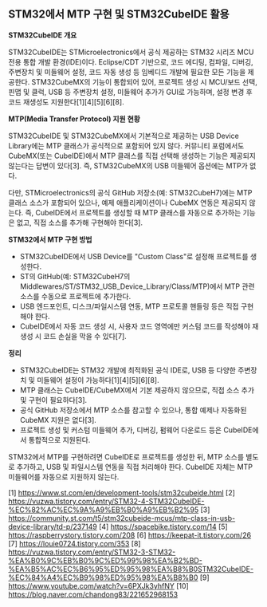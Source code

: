 ## STM32에서 MTP 구현 및 STM32CubeIDE 활용

**STM32CubeIDE 개요**

STM32CubeIDE는 STMicroelectronics에서 공식 제공하는 STM32 시리즈 MCU 전용 통합 개발 환경(IDE)이다. Eclipse/CDT 기반으로, 코드 에디팅, 컴파일, 디버깅, 주변장치 및 미들웨어 설정, 코드 자동 생성 등 임베디드 개발에 필요한 모든 기능을 제공한다. STM32CubeMX의 기능이 통합되어 있어, 프로젝트 생성 시 MCU/보드 선택, 핀맵 및 클럭, USB 등 주변장치 설정, 미들웨어 추가가 GUI로 가능하며, 설정 변경 후 코드 재생성도 지원한다[1][4][5][6][8].

**MTP(Media Transfer Protocol) 지원 현황**

STM32CubeIDE 및 STM32CubeMX에서 기본적으로 제공하는 USB Device Library에는 MTP 클래스가 공식적으로 포함되어 있지 않다. 커뮤니티 포럼에서도 CubeMX(또는 CubeIDE)에서 MTP 클래스를 직접 선택해 생성하는 기능은 제공되지 않는다는 답변이 있다[3]. 즉, STM32CubeMX의 USB 미들웨어 옵션에는 MTP가 없다.

다만, STMicroelectronics의 공식 GitHub 저장소(예: STM32CubeH7)에는 MTP 클래스 소스가 포함되어 있으나, 예제 애플리케이션이나 CubeMX 연동은 제공되지 않는다. 즉, CubeIDE에서 프로젝트를 생성할 때 MTP 클래스를 자동으로 추가하는 기능은 없고, 직접 소스를 추가해 구현해야 한다[3].

**STM32에서 MTP 구현 방법**

- STM32CubeIDE에서 USB Device를 "Custom Class"로 설정해 프로젝트를 생성한다.
- ST의 GitHub(예: STM32CubeH7의 Middlewares/ST/STM32_USB_Device_Library/Class/MTP)에서 MTP 관련 소스를 수동으로 프로젝트에 추가한다.
- USB 엔드포인트, 디스크/파일시스템 연동, MTP 프로토콜 핸들링 등은 직접 구현해야 한다.
- CubeIDE에서 자동 코드 생성 시, 사용자 코드 영역에만 커스텀 코드를 작성해야 재생성 시 코드 손실을 막을 수 있다[7].

**정리**

- STM32CubeIDE는 STM32 개발에 최적화된 공식 IDE로, USB 등 다양한 주변장치 및 미들웨어 설정이 가능하다[1][4][5][6][8].
- MTP 클래스는 CubeIDE/CubeMX에서 기본 제공하지 않으므로, 직접 소스 추가 및 구현이 필요하다[3].
- 공식 GitHub 저장소에서 MTP 소스를 참고할 수 있으나, 통합 예제나 자동화된 CubeMX 지원은 없다[3].
- 프로젝트 생성 및 커스텀 미들웨어 추가, 디버깅, 펌웨어 다운로드 등은 CubeIDE에서 통합적으로 지원된다.

STM32에서 MTP를 구현하려면 CubeIDE로 프로젝트를 생성한 뒤, MTP 소스를 별도로 추가하고, USB 및 파일시스템 연동을 직접 처리해야 한다. CubeIDE 자체는 MTP 미들웨어를 자동으로 지원하지 않는다.

[1] https://www.st.com/en/development-tools/stm32cubeide.html
[2] https://vuzwa.tistory.com/entry/STM32-4-STM32CubeIDE-%EC%82%AC%EC%9A%A9%EB%B0%A9%EB%B2%95
[3] https://community.st.com/t5/stm32cubeide-mcus/mtp-class-in-usb-device-library/td-p/237149
[4] https://spacebike.tistory.com/14
[5] https://raspberrystory.tistory.com/208
[6] https://keepat-it.tistory.com/26
[7] https://louie0724.tistory.com/353
[8] https://vuzwa.tistory.com/entry/STM32-3-STM32-%EA%B0%9C%EB%B0%9C%ED%99%98%EA%B2%BD-%EA%B5%AC%EC%B6%95%ED%95%98%EA%B8%B0STM32CubeIDE-%EC%84%A4%EC%B9%98%ED%95%98%EA%B8%B0
[9] https://www.youtube.com/watch?v=6PXJk3yhfNY
[10] https://blog.naver.com/chandong83/221652968153
